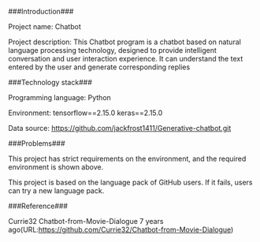 ###Introduction###

Project name: Chatbot

Project description:
This Chatbot program is a chatbot based on natural language processing technology, designed to provide intelligent conversation and user interaction experience. It can understand the text entered by the user and generate corresponding replies

###Technology stack###

Programming language: Python

Environment: tensorflow==2.15.0
keras==2.15.0

Data source: https://github.com/jackfrost1411/Generative-chatbot.git

###Problems###

This project has strict requirements on the environment, and the required environment is shown above. 

This project is based on the language pack of GitHub users. If it fails, users can try a new language pack.

###Reference###

Currie32 Chatbot-from-Movie-Dialogue 7 years ago(URL:https://github.com/Currie32/Chatbot-from-Movie-Dialogue)




